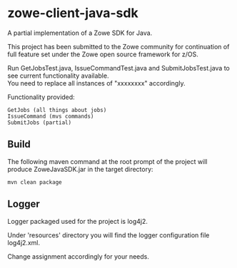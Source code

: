 # zowe-client-java-sdk

A partial implementation of a Zowe SDK for Java.  
  
This project has been submitted to the Zowe community for continuation of full feature set under the Zowe open source framework for z/OS.
  
Run GetJobsTest.java, IssueCommandTest.java and SubmitJobsTest.java to see current functionality available.  
You need to replace all instances of "xxxxxxxx" accordingly.   
  
Functionality provided:  
  
    GetJobs (all things about jobs) 
    IssueCommand (mvs commands)
    SubmitJobs (partial)
    
## Build
  
The following maven command at the root prompt of the project will produce ZoweJavaSDK.jar in the target directory:
  
    mvn clean package  
  
## Logger  
  
Logger packaged used for the project is log4j2.  
  
Under 'resources' directory you will find the logger configuration file log4j2.xml.  
  
Change <Root level="debug"> assignment accordingly for your needs.  
  

  
